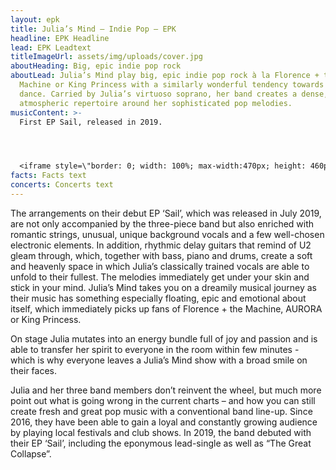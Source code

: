 ```yaml
---
layout: epk
title: Julia’s Mind – Indie Pop – EPK
headline: EPK Headline
lead: EPK Leadtext
titleImageUrl: assets/img/uploads/cover.jpg
aboutHeading: Big, epic indie pop rock
aboutLead: Julia’s Mind play big, epic indie pop rock à la Florence + the
  Machine or King Princess with a similarly wonderful tendency towards drama and
  dance. Carried by Julia’s virtuoso soprano, her band creates a dense,
  atmospheric repertoire around her sophisticated pop melodies.
musicContent: >-
  First EP Sail, released in 2019.




  <iframe style=\"border: 0; width: 100%; max-width:470px; height: 460px;\" src=\"https://bandcamp.com/EmbeddedPlayer/album=4265494785/size=large/bgcol=ffffff/linkcol=0687f5/minimal=true/transparent=true/\" seamless=\"\"><a href=\"https://juliasmind.bandcamp.com/album/sail-ep\">Sail - EP by Julia&#39;s Mind</a></iframe>
facts: Facts text
concerts: Concerts text
---
```

The arrangements on their debut EP ‘Sail’, which was released in July 2019, are not only accompanied by the three-piece band but also enriched with romantic strings, unusual, unique background vocals and a few well-chosen electronic elements. In addition, rhythmic delay guitars that remind of U2 gleam through, which, together with bass, piano and drums, create a soft and heavenly space in which Julia’s classically trained vocals are able to unfold to their fullest. The melodies immediately get under your skin and stick in your mind. Julia’s Mind takes you on a dreamily musical journey as their music has something especially floating, epic and emotional about itself, which immediately picks up fans of Florence + the Machine, AURORA or King Princess.

On stage Julia mutates into an energy bundle full of joy and passion and is able to transfer her spirit to everyone in the room within few minutes - which is why everyone leaves a Julia’s Mind show with a broad smile on their faces.

Julia and her three band members don’t reinvent the wheel, but much more point out what is going wrong in the current charts – and how you can still create fresh and great pop music with a conventional band line-up. Since 2016, they have been able to gain a loyal and constantly growing audience by playing local festivals and club shows. In 2019, the band debuted with their EP ‘Sail’, including the eponymous lead-single as well as “The Great Collapse”.